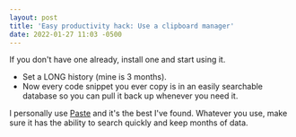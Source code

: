 ```yaml
---
layout: post
title: 'Easy productivity hack: Use a clipboard manager'
date: 2022-01-27 11:03 -0500
---
```

If you don't have one already, install one and start using it. 

- Set a LONG history (mine is 3 months). 
- Now every code snippet you ever copy is in an easily searchable database so you can pull it back up whenever you need it.

I personally use [Paste](https://pasteapp.io/) and it's the best I've found. Whatever you use, make sure it has the ability to search quickly and keep months of data.

